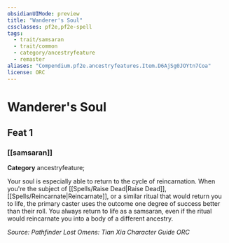 ```yaml
---
obsidianUIMode: preview
title: "Wanderer's Soul"
cssclasses: pf2e,pf2e-spell
tags:
  - trait/samsaran
  - trait/common
  - category/ancestryfeature
  - remaster
aliases: "Compendium.pf2e.ancestryfeatures.Item.D6AjSg0JOYtn7Coa"
license: ORC
---
```

# Wanderer's Soul
## Feat 1
### [[samsaran]]

**Category** ancestryfeature; 




Your soul is especially able to return to the cycle of reincarnation. When you're the subject of [[Spells/Raise Dead|Raise Dead]], [[Spells/Reincarnate|Reincarnate]], or a similar ritual that would return you to life, the primary caster uses the outcome one degree of success better than their roll. You always return to life as a samsaran, even if the ritual would reincarnate you into a body of a different ancestry.

*Source: Pathfinder Lost Omens: Tian Xia Character Guide*
*ORC*